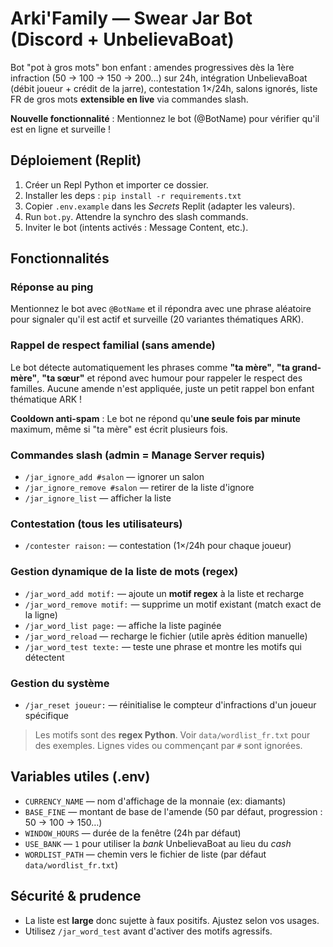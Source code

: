 # Arki'Family — Swear Jar Bot (Discord + UnbelievaBoat)

Bot "pot à gros mots" bon enfant : amendes progressives dès la 1ère infraction (50 → 100 → 150 → 200…) sur 24h,
intégration UnbelievaBoat (débit joueur + crédit de la jarre), contestation 1×/24h, salons ignorés,
liste FR de gros mots **extensible en live** via commandes slash.

**Nouvelle fonctionnalité** : Mentionnez le bot (@BotName) pour vérifier qu'il est en ligne et surveille !

## Déploiement (Replit)
1. Créer un Repl Python et importer ce dossier.
2. Installer les deps : `pip install -r requirements.txt`
3. Copier `.env.example` dans les *Secrets* Replit (adapter les valeurs).
4. Run `bot.py`. Attendre la synchro des slash commands.
5. Inviter le bot (intents activés : Message Content, etc.).

## Fonctionnalités

### Réponse au ping
Mentionnez le bot avec `@BotName` et il répondra avec une phrase aléatoire pour signaler qu'il est actif et surveille (20 variantes thématiques ARK).

### Rappel de respect familial (sans amende)
Le bot détecte automatiquement les phrases comme **"ta mère"**, **"ta grand-mère"**, **"ta sœur"** et répond avec humour pour rappeler le respect des familles. Aucune amende n'est appliquée, juste un petit rappel bon enfant thématique ARK ! 

**Cooldown anti-spam** : Le bot ne répond qu'**une seule fois par minute** maximum, même si "ta mère" est écrit plusieurs fois.

### Commandes slash (admin = Manage Server requis)
- `/jar_ignore_add #salon` — ignorer un salon
- `/jar_ignore_remove #salon` — retirer de la liste d'ignore
- `/jar_ignore_list` — afficher la liste

### Contestation (tous les utilisateurs)
- `/contester raison:` — contestation (1×/24h pour chaque joueur)

### Gestion dynamique de la liste de mots (regex)
- `/jar_word_add motif:` — ajoute un **motif regex** à la liste et recharge
- `/jar_word_remove motif:` — supprime un motif existant (match exact de la ligne)
- `/jar_word_list page:` — affiche la liste paginée
- `/jar_word_reload` — recharge le fichier (utile après édition manuelle)
- `/jar_word_test texte:` — teste une phrase et montre les motifs qui détectent

### Gestion du système
- `/jar_reset joueur:` — réinitialise le compteur d'infractions d'un joueur spécifique

> Les motifs sont des **regex Python**. Voir `data/wordlist_fr.txt` pour des exemples.
> Lignes vides ou commençant par `#` sont ignorées.

## Variables utiles (.env)
- `CURRENCY_NAME` — nom d'affichage de la monnaie (ex: diamants)
- `BASE_FINE` — montant de base de l'amende (50 par défaut, progression : 50 → 100 → 150…)
- `WINDOW_HOURS` — durée de la fenêtre (24h par défaut)
- `USE_BANK` — `1` pour utiliser la *bank* UnbelievaBoat au lieu du *cash*
- `WORDLIST_PATH` — chemin vers le fichier de liste (par défaut `data/wordlist_fr.txt`)

## Sécurité & prudence
- La liste est **large** donc sujette à faux positifs. Ajustez selon vos usages.
- Utilisez `/jar_word_test` avant d'activer des motifs agressifs.
